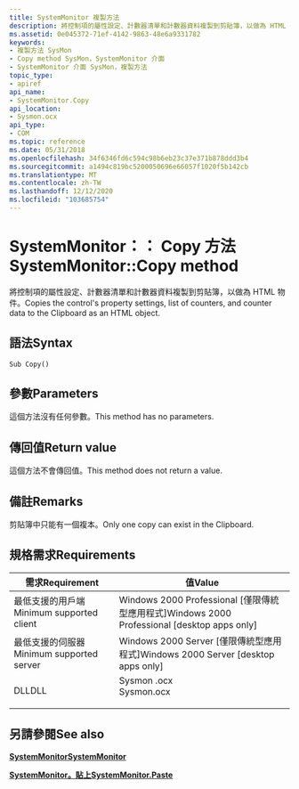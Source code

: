 ```yaml
---
title: SystemMonitor 複製方法
description: 將控制項的屬性設定、計數器清單和計數器資料複製到剪貼簿，以做為 HTML 物件。
ms.assetid: 0e045372-71ef-4142-9863-48e6a9331782
keywords:
- 複製方法 SysMon
- Copy method SysMon，SystemMonitor 介面
- SystemMonitor 介面 SysMon，複製方法
topic_type:
- apiref
api_name:
- SystemMonitor.Copy
api_location:
- Sysmon.ocx
api_type:
- COM
ms.topic: reference
ms.date: 05/31/2018
ms.openlocfilehash: 34f6346fd6c594c98b6eb23c37e371b878ddd3b4
ms.sourcegitcommit: a1494c819bc5200050696e66057f1020f5b142cb
ms.translationtype: MT
ms.contentlocale: zh-TW
ms.lasthandoff: 12/12/2020
ms.locfileid: "103685754"
---
```

# <a name="systemmonitorcopy-method"></a><span data-ttu-id="51bae-106">SystemMonitor：： Copy 方法</span><span class="sxs-lookup"><span data-stu-id="51bae-106">SystemMonitor::Copy method</span></span>

<span data-ttu-id="51bae-107">將控制項的屬性設定、計數器清單和計數器資料複製到剪貼簿，以做為 HTML 物件。</span><span class="sxs-lookup"><span data-stu-id="51bae-107">Copies the control's property settings, list of counters, and counter data to the Clipboard as an HTML object.</span></span>

## <a name="syntax"></a><span data-ttu-id="51bae-108">語法</span><span class="sxs-lookup"><span data-stu-id="51bae-108">Syntax</span></span>


```VB
Sub Copy()
```



## <a name="parameters"></a><span data-ttu-id="51bae-109">參數</span><span class="sxs-lookup"><span data-stu-id="51bae-109">Parameters</span></span>

<span data-ttu-id="51bae-110">這個方法沒有任何參數。</span><span class="sxs-lookup"><span data-stu-id="51bae-110">This method has no parameters.</span></span>

## <a name="return-value"></a><span data-ttu-id="51bae-111">傳回值</span><span class="sxs-lookup"><span data-stu-id="51bae-111">Return value</span></span>

<span data-ttu-id="51bae-112">這個方法不會傳回值。</span><span class="sxs-lookup"><span data-stu-id="51bae-112">This method does not return a value.</span></span>

## <a name="remarks"></a><span data-ttu-id="51bae-113">備註</span><span class="sxs-lookup"><span data-stu-id="51bae-113">Remarks</span></span>

<span data-ttu-id="51bae-114">剪貼簿中只能有一個複本。</span><span class="sxs-lookup"><span data-stu-id="51bae-114">Only one copy can exist in the Clipboard.</span></span>

## <a name="requirements"></a><span data-ttu-id="51bae-115">規格需求</span><span class="sxs-lookup"><span data-stu-id="51bae-115">Requirements</span></span>



| <span data-ttu-id="51bae-116">需求</span><span class="sxs-lookup"><span data-stu-id="51bae-116">Requirement</span></span> | <span data-ttu-id="51bae-117">值</span><span class="sxs-lookup"><span data-stu-id="51bae-117">Value</span></span> |
|-------------------------------------|---------------------------------------------------------------------------------------|
| <span data-ttu-id="51bae-118">最低支援的用戶端</span><span class="sxs-lookup"><span data-stu-id="51bae-118">Minimum supported client</span></span><br/> | <span data-ttu-id="51bae-119">Windows 2000 Professional \[僅限傳統型應用程式\]</span><span class="sxs-lookup"><span data-stu-id="51bae-119">Windows 2000 Professional \[desktop apps only\]</span></span><br/>                            |
| <span data-ttu-id="51bae-120">最低支援的伺服器</span><span class="sxs-lookup"><span data-stu-id="51bae-120">Minimum supported server</span></span><br/> | <span data-ttu-id="51bae-121">Windows 2000 Server \[僅限傳統型應用程式\]</span><span class="sxs-lookup"><span data-stu-id="51bae-121">Windows 2000 Server \[desktop apps only\]</span></span><br/>                                  |
| <span data-ttu-id="51bae-122">DLL</span><span class="sxs-lookup"><span data-stu-id="51bae-122">DLL</span></span><br/>                      | <dl> <span data-ttu-id="51bae-123"><dt>Sysmon .ocx</dt></span><span class="sxs-lookup"><span data-stu-id="51bae-123"><dt>Sysmon.ocx</dt></span></span> </dl> |



## <a name="see-also"></a><span data-ttu-id="51bae-124">另請參閱</span><span class="sxs-lookup"><span data-stu-id="51bae-124">See also</span></span>

<dl> <dt>

[<span data-ttu-id="51bae-125">**SystemMonitor**</span><span class="sxs-lookup"><span data-stu-id="51bae-125">**SystemMonitor**</span></span>](systemmonitor.md)
</dt> <dt>

[<span data-ttu-id="51bae-126">**SystemMonitor。貼上**</span><span class="sxs-lookup"><span data-stu-id="51bae-126">**SystemMonitor.Paste**</span></span>](systemmonitor-paste.md)
</dt> </dl>

 

 





